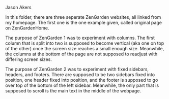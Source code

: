 Jason Akers

In this folder, there are three seperate ZenGarden websites, all linked from my homepage. The first one is the one example given, called original page on ZenGardenHome.

The purpose of ZenGarden 1 was to experiment with columns. The first column that is split into two is supposed to become vertical (aka one on top of the other) once the screen size reaches a small enough size. Meanwhile, the columns at the bottom of the page are not supposed to readjust with differing screen sizes.

The purpose of ZenGarden 2 was to experiment with fixed sidebars, headers, and footers. There are supposed to be two sidebars fixed into position, one header fixed into position, and the footer is supposed to go over top of the bottom of the left sidebar. Meanwhile, the only part that is supposed to scroll is the main text in the middle of the webpage.